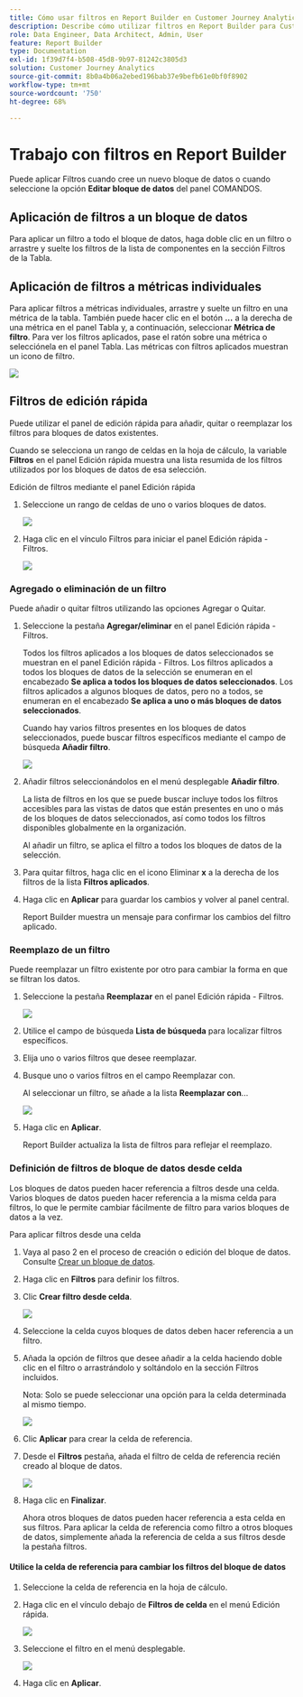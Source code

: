 ```yaml
---
title: Cómo usar filtros en Report Builder en Customer Journey Analytics
description: Describe cómo utilizar filtros en Report Builder para Customer Journey Analytics
role: Data Engineer, Data Architect, Admin, User
feature: Report Builder
type: Documentation
exl-id: 1f39d7f4-b508-45d8-9b97-81242c3805d3
solution: Customer Journey Analytics
source-git-commit: 8b0a4b06a2ebed196bab37e9befb61e0bf0f8902
workflow-type: tm+mt
source-wordcount: '750'
ht-degree: 68%

---
```


# Trabajo con filtros en Report Builder

Puede aplicar Filtros cuando cree un nuevo bloque de datos o cuando seleccione la opción **Editar bloque de datos** del panel COMANDOS.

## Aplicación de filtros a un bloque de datos

Para aplicar un filtro a todo el bloque de datos, haga doble clic en un filtro o arrastre y suelte los filtros de la lista de componentes en la sección Filtros de la Tabla.

## Aplicación de filtros a métricas individuales

Para aplicar filtros a métricas individuales, arrastre y suelte un filtro en una métrica de la tabla. También puede hacer clic en el botón **...** a la derecha de una métrica en el panel Tabla y, a continuación, seleccionar **Métrica de filtro**. Para ver los filtros aplicados, pase el ratón sobre una métrica o selecciónela en el panel Tabla. Las métricas con filtros aplicados muestran un icono de filtro.

<!-- ![](./assets/image24.png) -->

![](./assets/filter_by.png)

## Filtros de edición rápida

Puede utilizar el panel de edición rápida para añadir, quitar o reemplazar los filtros para bloques de datos existentes.

Cuando se selecciona un rango de celdas en la hoja de cálculo, la variable **Filtros** en el panel Edición rápida muestra una lista resumida de los filtros utilizados por los bloques de datos de esa selección.

Edición de filtros mediante el panel Edición rápida

1. Seleccione un rango de celdas de uno o varios bloques de datos.

   ![](./assets/select_multiple_dbs.png)

1. Haga clic en el vínculo Filtros para iniciar el panel Edición rápida - Filtros.

   ![](./assets/quick_edit_filters.png)

### Agregado o eliminación de un filtro

Puede añadir o quitar filtros utilizando las opciones Agregar o Quitar.

1. Seleccione la pestaña **Agregar/eliminar** en el panel Edición rápida - Filtros.

   Todos los filtros aplicados a los bloques de datos seleccionados se muestran en el panel Edición rápida - Filtros. Los filtros aplicados a todos los bloques de datos de la selección se enumeran en el encabezado **Se aplica a todos los bloques de datos seleccionados**. Los filtros aplicados a algunos bloques de datos, pero no a todos, se enumeran en el encabezado **Se aplica a uno o más bloques de datos seleccionados**.

   Cuando hay varios filtros presentes en los bloques de datos seleccionados, puede buscar filtros específicos mediante el campo de búsqueda **Añadir filtro**.

   ![](./assets/add_filter.png)

1. Añadir filtros seleccionándolos en el menú desplegable **Añadir filtro**.

   La lista de filtros en los que se puede buscar incluye todos los filtros accesibles para las vistas de datos que están presentes en uno o más de los bloques de datos seleccionados, así como todos los filtros disponibles globalmente en la organización.

   Al añadir un filtro, se aplica el filtro a todos los bloques de datos de la selección.

1. Para quitar filtros, haga clic en el icono Eliminar **x** a la derecha de los filtros de la lista **Filtros aplicados**.

1. Haga clic en **Aplicar** para guardar los cambios y volver al panel central.

   Report Builder muestra un mensaje para confirmar los cambios del filtro aplicado.

### Reemplazo de un filtro

Puede reemplazar un filtro existente por otro para cambiar la forma en que se filtran los datos.

1. Seleccione la pestaña **Reemplazar** en el panel Edición rápida - Filtros.

   ![](./assets/replace_filter.png)

1. Utilice el campo de búsqueda **Lista de búsqueda** para localizar filtros específicos.

1. Elija uno o varios filtros que desee reemplazar.

1. Busque uno o varios filtros en el campo Reemplazar con.

   Al seleccionar un filtro, se añade a la lista **Reemplazar con**...

   ![](./assets/replace_screen_new.png)

1. Haga clic en **Aplicar**.

   Report Builder actualiza la lista de filtros para reflejar el reemplazo.

### Definición de filtros de bloque de datos desde celda

Los bloques de datos pueden hacer referencia a filtros desde una celda. Varios bloques de datos pueden hacer referencia a la misma celda para filtros, lo que le permite cambiar fácilmente de filtro para varios bloques de datos a la vez.

Para aplicar filtros desde una celda

1. Vaya al paso 2 en el proceso de creación o edición del bloque de datos. Consulte [Crear un bloque de datos](./create-a-data-block.md).
1. Haga clic en **Filtros** para definir los filtros.
1. Clic **Crear filtro desde celda**.

   ![](./assets/create-filter-from-cell.png)

1. Seleccione la celda cuyos bloques de datos deben hacer referencia a un filtro.

1. Añada la opción de filtros que desee añadir a la celda haciendo doble clic en el filtro o arrastrándolo y soltándolo en la sección Filtros incluidos.

   Nota: Solo se puede seleccionar una opción para la celda determinada al mismo tiempo.

   ![](./assets/select-filters.png)

1. Clic **Aplicar** para crear la celda de referencia.

1. Desde el **Filtros** pestaña, añada el filtro de celda de referencia recién creado al bloque de datos.

   ![](./assets/reference-cell-filter.png)

1. Haga clic en **Finalizar**.

   Ahora otros bloques de datos pueden hacer referencia a esta celda en sus filtros. Para aplicar la celda de referencia como filtro a otros bloques de datos, simplemente añada la referencia de celda a sus filtros desde la pestaña filtros.

#### Utilice la celda de referencia para cambiar los filtros del bloque de datos

1. Seleccione la celda de referencia en la hoja de cálculo.

1. Haga clic en el vínculo debajo de **Filtros de celda** en el menú Edición rápida.

   ![](./assets/filters-from-cell-link.png)

1. Seleccione el filtro en el menú desplegable.

   ![](./assets/filter-drop-down.png)

1. Haga clic en **Aplicar**.